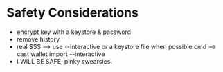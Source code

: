 # Safety Considerations 
- encrypt key with a keystore & password
- remove history
- real $$$ --> use --interactive or a keystore file when possible
  cmd --> cast wallet import <your-account-name> --interactive
- I WILL BE SAFE, pinky swearsies.
